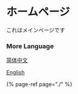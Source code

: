 # ホームページ

これはメインページです



### More Language

[简体中文](https://wiki.mcpe.ltd/v/cn)

[English](https://wiki.mcpe.ltd/)

{% page-ref page="./" %}




